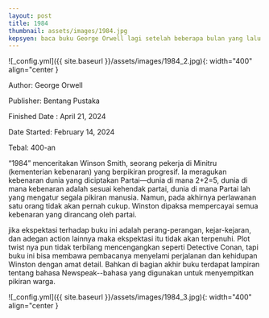 ```yaml
---
layout: post
title: 1984
thumbnail: assets/images/1984.jpg
kepsyen: baca buku George Orwell lagi setelah beberapa bulan yang lalu baca Animal Farm
---
```


![_config.yml]({{ site.baseurl }}/assets/images/1984_2.jpg){: width="400" align="center }

Author: George Orwell

Publisher: Bentang Pustaka

Finished Date : April 21, 2024

Date Started: February 14, 2024

Tebal: 400-an

“1984”  menceritakan Winson Smith, seorang pekerja di Minitru (kementerian kebenaran) yang berpikiran progresif. Ia meragukan kebenaran dunia yang diciptakan Partai—dunia di mana 2+2=5, dunia di mana kebenaran adalah sesuai kehendak partai, dunia di mana Partai lah yang mengatur segala pikiran manusia. Namun, pada akhirnya perlawanan satu orang tidak akan pernah cukup. Winston dipaksa mempercayai semua kebenaran yang dirancang oleh partai.

jika ekspektasi terhadap buku ini adalah perang-perangan, kejar-kejaran, dan adegan action lainnya maka ekspektasi itu tidak akan terpenuhi. Plot twist nya pun tidak terbilang mencengangkan seperti Detective Conan, tapi buku ini bisa membawa pembacanya menyelami perjalanan dan kehidupan Winston dengan amat detail. Bahkan di bagian akhir buku terdapat lampiran tentang bahasa Newspeak--bahasa yang digunakan untuk menyempitkan pikiran warga.

![_config.yml]({{ site.baseurl }}/assets/images/1984_3.jpg){: width="400" align="center }
